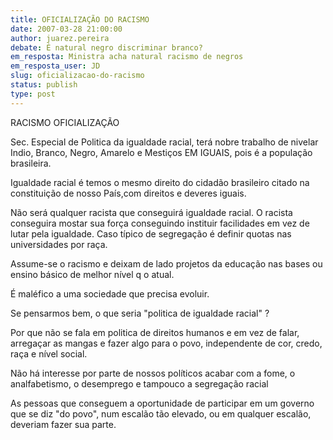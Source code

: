 ```yaml
---
title: OFICIALIZAÇÃO DO RACISMO
date: 2007-03-28 21:00:00
author: juarez.pereira
debate: É natural negro discriminar branco?
em_resposta: Ministra acha natural racismo de negros
em_resposta_user: JD
slug: oficializacao-do-racismo
status: publish 
type: post
---
```


RACISMO OFICIALIZAÇÃO  

Sec. Especial de Politica da igualdade racial, terá nobre trabalho de nivelar Indio, Branco, Negro, Amarelo e Mestiços EM IGUAIS, pois é a população brasileira.  

Igualdade racial é temos o mesmo direito do cidadão brasileiro citado na constituição de nosso País,com direitos e deveres iguais.  

Não será qualquer racista que conseguirá igualdade racial. O racista conseguira mostar sua força conseguindo instituir facilidades em vez de lutar pela igualdade. Caso típico de segregação é definir quotas nas universidades por raça.   

Assume-se o racismo e deixam de lado projetos da educação nas bases ou ensino básico de melhor nível q o atual.   

É maléfico a uma sociedade que precisa evoluir.  

Se pensarmos bem, o que seria "politica de igualdade racial" ?  

Por que não se fala em politica de direitos humanos e em vez de falar, arregaçar as mangas e fazer algo para o povo, independente de cor, credo, raça e nível social.   

Não há interesse por parte de nossos políticos acabar com a fome, o analfabetismo, o desemprego e tampouco a segregação racial  

As pessoas que conseguem a oportunidade de participar em um governo que se diz "do povo", num escalão tão elevado, ou em qualquer escalão, deveriam fazer sua parte.
